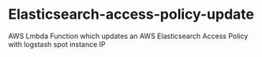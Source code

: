 # Elasticsearch-access-policy-update
AWS Lmbda Function which updates an AWS Elasticsearch Access Policy with logstash spot instance IP
